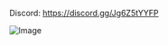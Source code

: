 Discord: https://discord.gg/Jg6Z5tYYFP

![Image](https://github.com/user-attachments/assets/5d5378ec-2aba-442d-b35e-6d26227d4aa9)
